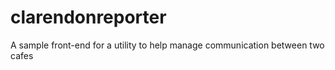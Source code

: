 # clarendonreporter
A sample front-end for a utility to help manage communication between two cafes
